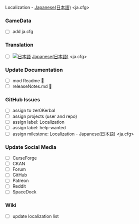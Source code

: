 Localization - [Japanese(日本語)][JA] <ja.cfg>  

### GameData

- [ ] add ja.cfg  

### Translation

- [ ] [![日本語][JA]][JA] [Japanese(日本語)][JA] <ja.cfg>  

[JA]: https://raw.githubusercontent.com/zer0Kerbal/zer0Kerbal/zed'K/Localization/img/Japanese-flag-sm.png "日本語"  

### Update Documentation

- [ ]  mod Readme 🔢 
- [ ]  releaseNotes.md 🧾 

### GitHub Issues

- [ ] assign to zer0Kerbal
- [ ] assign projects (user and repo)
- [ ] assign label: Localization
- [ ] assign label: help-wanted
- [ ] assign milestone: Localization - Japanese(日本語) <ja.cfg>

### Update Social Media

- [ ] CurseForge
- [ ] CKAN
- [ ] Forum
- [ ] GitHub
- [ ] Patreon
- [ ] Reddit
- [ ] SpaceDock

### Wiki

- [ ] update localization list 
  
<!-- Localization -->
[URL:lclztn]: https://github.com/zer0Kerbal/lclztn/blob/master/readme.md "Localization" 
[URL:qs]: https://github.com/zer0Kerbal/lclztn/blob/master/quickstart.md "Quick Start" 
